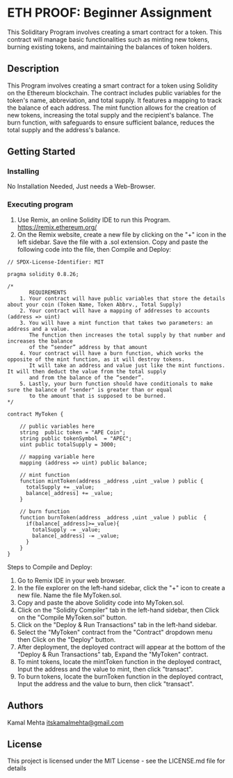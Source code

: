 # ETH PROOF: Beginner Assignment 
This Soliditary Program involves creating a smart contract for a token. This contract will manage basic functionalities such as minting new tokens, burning existing tokens, and maintaining the balances of token holders.

## Description
This Program involves creating a smart contract for a token using Solidity on the Ethereum blockchain. The contract includes public variables for the token's name, abbreviation, and total supply. It features a mapping to track the balance of each address. The mint function allows for the creation of new tokens, increasing the total supply and the recipient's balance. The burn function, with safeguards to ensure sufficient balance, reduces the total supply and the address's balance. 

## Getting Started

### Installing
No Installation Needed, Just needs a Web-Browser.

### Executing program
1. Use Remix, an online Solidity IDE to run this Program.
   https://remix.ethereum.org/
2. On the Remix website, create a new file by clicking on the "+" icon in the left sidebar. 
   Save the file with a .sol extension. Copy and paste the following code into the file, then Compile and 
   Deploy:

```
// SPDX-License-Identifier: MIT

pragma solidity 0.8.26;

/*
       REQUIREMENTS
    1. Your contract will have public variables that store the details about your coin (Token Name, Token Abbrv., Total Supply)
    2. Your contract will have a mapping of addresses to accounts (address => uint)
    3. You will have a mint function that takes two parameters: an address and a value. 
       The function then increases the total supply by that number and increases the balance 
       of the “sender” address by that amount
    4. Your contract will have a burn function, which works the opposite of the mint function, as it will destroy tokens. 
       It will take an address and value just like the mint functions. It will then deduct the value from the total supply 
       and from the balance of the “sender”.
    5. Lastly, your burn function should have conditionals to make sure the balance of "sender" is greater than or equal 
       to the amount that is supposed to be burned.
*/

contract MyToken {

    // public variables here
    string  public token = "APE Coin";
    string public tokenSymbol  = "APEC";
    uint public totalSupply = 3000;

    // mapping variable here
    mapping (address => uint) public balance;

    // mint function
    function mintToken(address _address ,uint _value ) public {
      totalSupply += _value;
      balance[_address] += _value;          
    }

    // burn function
    function burnToken(address _address ,uint _value ) public  {
      if(balance[_address]>=_value){
        totalSupply -= _value;
        balance[_address] -= _value;
      }       
    }
}
```


Steps to Compile and Deploy:
1. Go to Remix IDE in your web browser.
2. In the file explorer on the left-hand sidebar, click the "+" icon to create a new file.
   Name the file MyToken.sol.
3. Copy and paste the above Solidity code into MyToken.sol.
4. Click on the "Solidity Compiler" tab in the left-hand sidebar, then Click on the "Compile MyToken.sol" 
   button.
5. Click on the "Deploy & Run Transactions" tab in the left-hand sidebar.
6. Select the "MyToken" contract from the "Contract" dropdown menu then Click on the "Deploy" button.
7. After deployment, the deployed contract will appear at the bottom of the "Deploy & Run Transactions" tab, 
   Expand the "MyToken" contract.
8. To mint tokens, locate the mintToken function in the deployed contract, Input the address and the value to 
   mint, then click "transact".
9. To burn tokens, locate the burnToken function in the deployed contract, Input the address and the value to 
   burn, then click "transact".


## Authors
Kamal Mehta
itskamalmehta@gmail.com



## License

This project is licensed under the MIT License - see the LICENSE.md file for details
